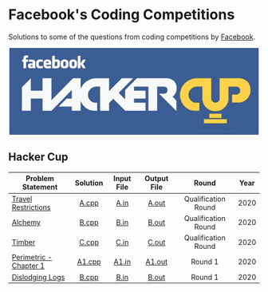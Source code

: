 # Facebook's Coding Competitions

Solutions to some of the questions from coding competitions by [Facebook](https://www.facebook.com/codingcompetitions/ "Facebook's Coding Competitions").

<p align="center"><img src="../assets/facebook.png"></p>

## Hacker Cup

| Problem Statement                          | Solution                                                                          | Input File                                                                 | Output File                                                                  | Round               | Year |
|--------------------------------------------|:---------------------------------------------------------------------------------:|:--------------------------------------------------------------------------:|:----------------------------------------------------------------------------:|:-------------------:|:----:|
| [Travel Restrictions]                      | [A.cpp](Hacker%20Cup/2020/Qualification%20Round/Travel%20Restrictions/A.cpp?ts=4) | [A.in](Hacker%20Cup/2020/Qualification%20Round/Travel%20Restrictions/A.in) | [A.out](Hacker%20Cup/2020/Qualification%20Round/Travel%20Restrictions/A.out) | Qualification Round | 2020 |
| [Alchemy]                                  | [B.cpp](Hacker%20Cup/2020/Qualification%20Round/Alchemy/B.cpp?ts=4)               | [B.in](Hacker%20Cup/2020/Qualification%20Round/Alchemy/B.in)               | [B.out](Hacker%20Cup/2020/Qualification%20Round/Alchemy/B.out)               | Qualification Round | 2020 |
| [Timber]                                   | [C.cpp](Hacker%20Cup/2020/Qualification%20Round/Timber/C.cpp?ts=4)                | [C.in](Hacker%20Cup/2020/Qualification%20Round/Timber/C.in)                | [C.out](Hacker%20Cup/2020/Qualification%20Round/Timber/C.out)                | Qualification Round | 2020 |
| [Perimetric - Chapter 1]                   | [A1.cpp](Hacker%20Cup/2020/Round%201/Perimetric%20-%20Chapter%201/A1.cpp?ts=4)    | [A1.in](Hacker%20Cup/2020/Round%201/Perimetric%20-%20Chapter%201/A1.in)    | [A1.out](Hacker%20Cup/2020/Round%201/Perimetric%20-%20Chapter%201/A1.out)    | Round 1             | 2020 |
| [Dislodging Logs]                          | [B.cpp](Hacker%20Cup/2020/Round%201/Dislodging%20Logs/B.cpp?ts=4)                 | [B.in](Hacker%20Cup/2020/Round%201/Dislodging%20Logs/B.in)                 | [B.out](Hacker%20Cup/2020/Round%201/Dislodging%20Logs/B.out)                | Round 1             | 2020 |

[//]: # (Hacker Cup)

[Travel Restrictions]: https://www.facebook.com/codingcompetitions/hacker-cup/2020/qualification-round/problems/A
[Alchemy]: https://www.facebook.com/codingcompetitions/hacker-cup/2020/qualification-round/problems/B
[Timber]: https://www.facebook.com/codingcompetitions/hacker-cup/2020/qualification-round/problems/C

[Perimetric - Chapter 1]: https://www.facebook.com/codingcompetitions/hacker-cup/2020/round-1/problems/A1
[Dislodging Logs]: https://www.facebook.com/codingcompetitions/hacker-cup/2020/round-1/problems/B

[//]: # (EOF)